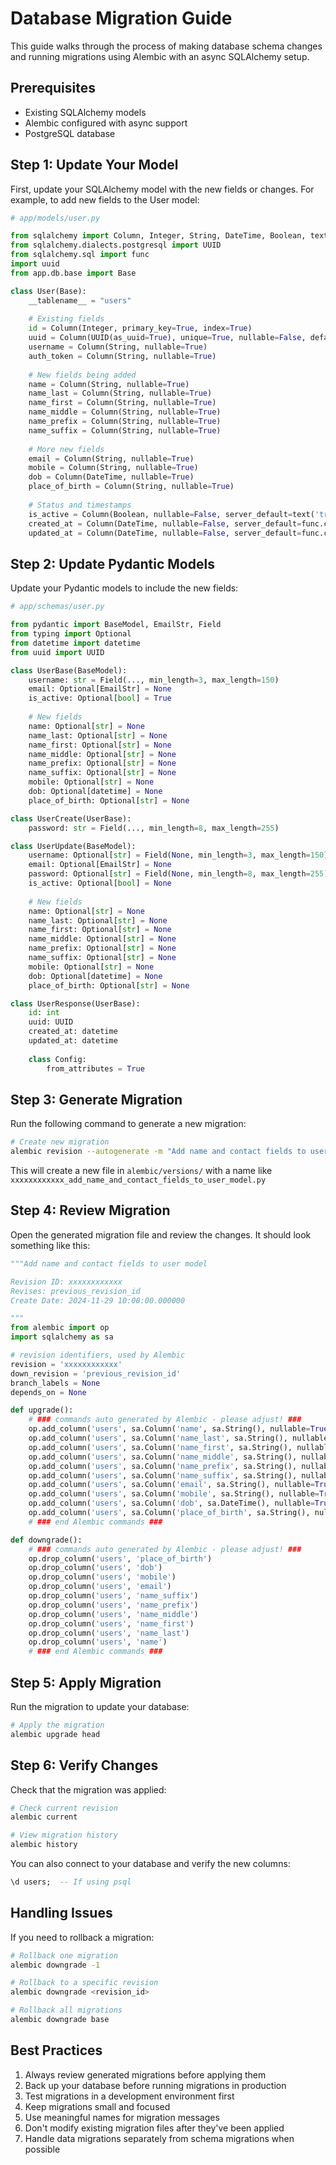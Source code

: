 # Database Migration Guide

This guide walks through the process of making database schema changes and running migrations using Alembic with an async SQLAlchemy setup.

## Prerequisites

- Existing SQLAlchemy models
- Alembic configured with async support
- PostgreSQL database

## Step 1: Update Your Model

First, update your SQLAlchemy model with the new fields or changes. For example, to add new fields to the User model:

```python
# app/models/user.py

from sqlalchemy import Column, Integer, String, DateTime, Boolean, text
from sqlalchemy.dialects.postgresql import UUID
from sqlalchemy.sql import func
import uuid
from app.db.base import Base

class User(Base):
    __tablename__ = "users"
    
    # Existing fields
    id = Column(Integer, primary_key=True, index=True)
    uuid = Column(UUID(as_uuid=True), unique=True, nullable=False, default=uuid.uuid4)
    username = Column(String, nullable=True)
    auth_token = Column(String, nullable=True)
    
    # New fields being added
    name = Column(String, nullable=True)
    name_last = Column(String, nullable=True)
    name_first = Column(String, nullable=True)
    name_middle = Column(String, nullable=True)
    name_prefix = Column(String, nullable=True)
    name_suffix = Column(String, nullable=True)
    
    # More new fields
    email = Column(String, nullable=True)
    mobile = Column(String, nullable=True)
    dob = Column(DateTime, nullable=True)
    place_of_birth = Column(String, nullable=True)
    
    # Status and timestamps
    is_active = Column(Boolean, nullable=False, server_default=text('true'))
    created_at = Column(DateTime, nullable=False, server_default=func.current_timestamp())
    updated_at = Column(DateTime, nullable=False, server_default=func.current_timestamp(), onupdate=func.current_timestamp())
```

## Step 2: Update Pydantic Models

Update your Pydantic models to include the new fields:

```python
# app/schemas/user.py

from pydantic import BaseModel, EmailStr, Field
from typing import Optional
from datetime import datetime
from uuid import UUID

class UserBase(BaseModel):
    username: str = Field(..., min_length=3, max_length=150)
    email: Optional[EmailStr] = None
    is_active: Optional[bool] = True
    
    # New fields
    name: Optional[str] = None
    name_last: Optional[str] = None
    name_first: Optional[str] = None
    name_middle: Optional[str] = None
    name_prefix: Optional[str] = None
    name_suffix: Optional[str] = None
    mobile: Optional[str] = None
    dob: Optional[datetime] = None
    place_of_birth: Optional[str] = None

class UserCreate(UserBase):
    password: str = Field(..., min_length=8, max_length=255)

class UserUpdate(BaseModel):
    username: Optional[str] = Field(None, min_length=3, max_length=150)
    email: Optional[EmailStr] = None
    password: Optional[str] = Field(None, min_length=8, max_length=255)
    is_active: Optional[bool] = None
    
    # New fields
    name: Optional[str] = None
    name_last: Optional[str] = None
    name_first: Optional[str] = None
    name_middle: Optional[str] = None
    name_prefix: Optional[str] = None
    name_suffix: Optional[str] = None
    mobile: Optional[str] = None
    dob: Optional[datetime] = None
    place_of_birth: Optional[str] = None

class UserResponse(UserBase):
    id: int
    uuid: UUID
    created_at: datetime
    updated_at: datetime
    
    class Config:
        from_attributes = True
```

## Step 3: Generate Migration

Run the following command to generate a new migration:

```bash
# Create new migration
alembic revision --autogenerate -m "Add name and contact fields to user model"
```

This will create a new file in `alembic/versions/` with a name like `xxxxxxxxxxxx_add_name_and_contact_fields_to_user_model.py`

## Step 4: Review Migration

Open the generated migration file and review the changes. It should look something like this:

```python
"""Add name and contact fields to user model

Revision ID: xxxxxxxxxxxx
Revises: previous_revision_id
Create Date: 2024-11-29 10:00:00.000000

"""
from alembic import op
import sqlalchemy as sa

# revision identifiers, used by Alembic
revision = 'xxxxxxxxxxxx'
down_revision = 'previous_revision_id'
branch_labels = None
depends_on = None

def upgrade():
    # ### commands auto generated by Alembic - please adjust! ###
    op.add_column('users', sa.Column('name', sa.String(), nullable=True))
    op.add_column('users', sa.Column('name_last', sa.String(), nullable=True))
    op.add_column('users', sa.Column('name_first', sa.String(), nullable=True))
    op.add_column('users', sa.Column('name_middle', sa.String(), nullable=True))
    op.add_column('users', sa.Column('name_prefix', sa.String(), nullable=True))
    op.add_column('users', sa.Column('name_suffix', sa.String(), nullable=True))
    op.add_column('users', sa.Column('email', sa.String(), nullable=True))
    op.add_column('users', sa.Column('mobile', sa.String(), nullable=True))
    op.add_column('users', sa.Column('dob', sa.DateTime(), nullable=True))
    op.add_column('users', sa.Column('place_of_birth', sa.String(), nullable=True))
    # ### end Alembic commands ###

def downgrade():
    # ### commands auto generated by Alembic - please adjust! ###
    op.drop_column('users', 'place_of_birth')
    op.drop_column('users', 'dob')
    op.drop_column('users', 'mobile')
    op.drop_column('users', 'email')
    op.drop_column('users', 'name_suffix')
    op.drop_column('users', 'name_prefix')
    op.drop_column('users', 'name_middle')
    op.drop_column('users', 'name_first')
    op.drop_column('users', 'name_last')
    op.drop_column('users', 'name')
    # ### end Alembic commands ###
```

## Step 5: Apply Migration

Run the migration to update your database:

```bash
# Apply the migration
alembic upgrade head
```

## Step 6: Verify Changes

Check that the migration was applied:

```bash
# Check current revision
alembic current

# View migration history
alembic history
```

You can also connect to your database and verify the new columns:

```sql
\d users;  -- If using psql
```

## Handling Issues

If you need to rollback a migration:

```bash
# Rollback one migration
alembic downgrade -1

# Rollback to a specific revision
alembic downgrade <revision_id>

# Rollback all migrations
alembic downgrade base
```

## Best Practices

1. Always review generated migrations before applying them
2. Back up your database before running migrations in production
3. Test migrations in a development environment first
4. Keep migrations small and focused
5. Use meaningful names for migration messages
6. Don't modify existing migration files after they've been applied
7. Handle data migrations separately from schema migrations when possible